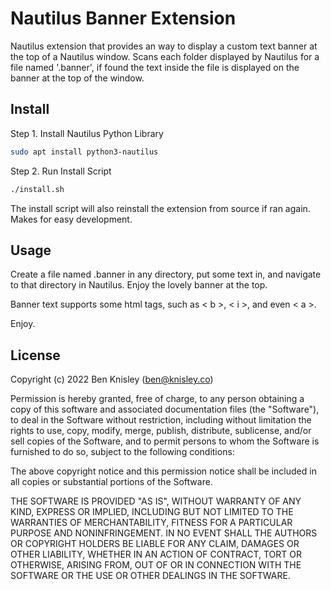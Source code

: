 Nautilus Banner Extension
=
Nautilus extension that provides an way to display a custom text banner at the 
top of a Nautilus window. Scans each folder displayed by Nautilus for a file 
named '.banner', if found the text inside the file is displayed on the banner at
the top of the window.

## Install

Step 1. 
Install Nautilus Python Library
```sh
sudo apt install python3-nautilus
```

Step 2. 
Run Install Script
```sh
./install.sh
```
The install script will also reinstall the extension from source if ran again. Makes for easy development.

## Usage
Create a file named .banner in any directory, put some text in, and navigate to that directory in Nautilus. Enjoy the lovely banner at the top. 

Banner text supports some html tags, such as < b >, < i >, and even < a >.

Enjoy.

## License
Copyright (c) 2022 Ben Knisley (ben@knisley.co)

Permission is hereby granted, free of charge, to any person obtaining a copy
of this software and associated documentation files (the "Software"), to deal
in the Software without restriction, including without limitation the rights
to use, copy, modify, merge, publish, distribute, sublicense, and/or sell
copies of the Software, and to permit persons to whom the Software is
furnished to do so, subject to the following conditions:

The above copyright notice and this permission notice shall be included in
all copies or substantial portions of the Software.

THE SOFTWARE IS PROVIDED "AS IS", WITHOUT WARRANTY OF ANY KIND, EXPRESS OR
IMPLIED, INCLUDING BUT NOT LIMITED TO THE WARRANTIES OF MERCHANTABILITY,
FITNESS FOR A PARTICULAR PURPOSE AND NONINFRINGEMENT. IN NO EVENT SHALL THE
AUTHORS OR COPYRIGHT HOLDERS BE LIABLE FOR ANY CLAIM, DAMAGES OR OTHER
LIABILITY, WHETHER IN AN ACTION OF CONTRACT, TORT OR OTHERWISE, ARISING FROM,
OUT OF OR IN CONNECTION WITH THE SOFTWARE OR THE USE OR OTHER DEALINGS IN
THE SOFTWARE.